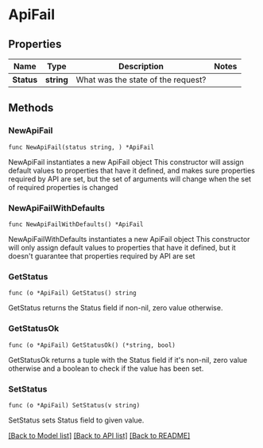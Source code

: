 # ApiFail

## Properties

Name | Type | Description | Notes
------------ | ------------- | ------------- | -------------
**Status** | **string** | What was the state of the request? | 

## Methods

### NewApiFail

`func NewApiFail(status string, ) *ApiFail`

NewApiFail instantiates a new ApiFail object
This constructor will assign default values to properties that have it defined,
and makes sure properties required by API are set, but the set of arguments
will change when the set of required properties is changed

### NewApiFailWithDefaults

`func NewApiFailWithDefaults() *ApiFail`

NewApiFailWithDefaults instantiates a new ApiFail object
This constructor will only assign default values to properties that have it defined,
but it doesn't guarantee that properties required by API are set

### GetStatus

`func (o *ApiFail) GetStatus() string`

GetStatus returns the Status field if non-nil, zero value otherwise.

### GetStatusOk

`func (o *ApiFail) GetStatusOk() (*string, bool)`

GetStatusOk returns a tuple with the Status field if it's non-nil, zero value otherwise
and a boolean to check if the value has been set.

### SetStatus

`func (o *ApiFail) SetStatus(v string)`

SetStatus sets Status field to given value.



[[Back to Model list]](../README.md#documentation-for-models) [[Back to API list]](../README.md#documentation-for-api-endpoints) [[Back to README]](../README.md)


